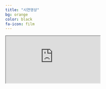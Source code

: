 ```yaml
---
title: "시연영상"
bg: orange
color: black
fa-icon: film
---
```




<div  width="500px" height="250px"><iframe src="https://www.youtube.com/embed/59NoqP02ZYM" frameborder="1" allowfullscreen></iframe></div>

